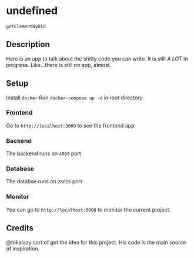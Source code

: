 # undefined
`getElementByDid`

## Description
Here is an app to talk about the shitty code you can write.
It is still *A LOT* in progress.
Like...there is still no app, almost.


## Setup
Install `docker`
Run `docker-compose up -d` in root directory

### Frontend
Go to `http://localhost:3000` to see the frontend app

### Backend
The backend runs on `4000` port

### Database
The databse runs on `28015` port

### Monitor
You can go to `http://localhost:9000` to monitor the current project.

## Credits
@tokalazy sort of got the idea for this project.
His code is the main source of inspiration.


